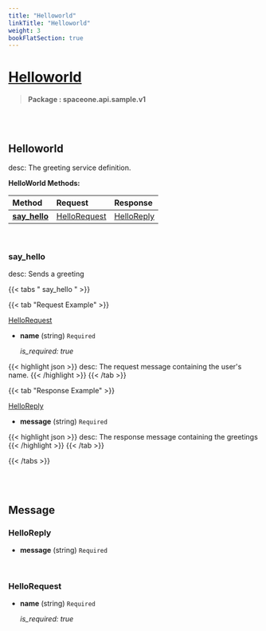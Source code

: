 ```yaml
---
title: "Helloworld"
linkTitle: "Helloworld"
weight: 3
bookFlatSection: true
---
```

# [Helloworld](#Helloworld)



>  **Package : spaceone.api.sample.v1**

<br>
<br>

## Helloworld

desc: The greeting service definition.



**HelloWorld Methods:**


| Method | Request | Response |
| :----- | :-------- | :-------- |
| [**say_hello**](./HelloWorld#say_hello) | [HelloRequest](HelloWorld#hellorequest) | [HelloReply](./HelloWorld#helloreply) |



    
<br>

### say_hello

desc: Sends a greeting







 {{< tabs " say_hello " >}}

 {{< tab "Request Example" >}}



[HelloRequest](./HelloWorld#hellorequest)

* **name** (string)  `Required` 

  *is_required: true*





{{< highlight json >}}
desc: The request message containing the user's name.
{{< /highlight >}}
{{< /tab >}}


 {{< tab "Response Example" >}}

[HelloReply](#HELLOREPLY)
* **message** (string)  `Required` 



{{< highlight json >}}
desc: The response message containing the greetings
{{< /highlight >}}
{{< /tab >}}


{{< /tabs >}}


    


<br>
<br>

## Message



### HelloReply
* **message** (string)  `Required` 

    <br>

### HelloRequest
* **name** (string)  `Required` 

  *is_required: true*

    <br>
